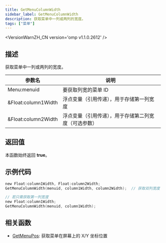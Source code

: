 ```yaml
---
title: GetMenuColumnWidth
sidebar_label: GetMenuColumnWidth
description: 获取菜单中一列或两列的宽度。
tags: ["菜单"]
---
```


<VersionWarnZH_CN version='omp v1.1.0.2612' />

## 描述

获取菜单中一列或两列的宽度。

| 参数名              | 说明                                                 |
| ------------------- | ---------------------------------------------------- |
| Menu:menuid         | 要获取列宽的菜单 ID                                  |
| &Float:column1Width | 浮点变量（引用传递），用于存储第一列宽度             |
| &Float:column2Width | 浮点变量（引用传递），用于存储第二列宽度（可选参数） |

## 返回值

本函数始终返回 **true**。

## 示例代码

```c
new Float:column1Width, Float:column2Width;
GetMenuColumnWidth(menuid, column1Width, column2Width);  // 获取双列宽度

// 若只需获取第一列宽度
new Float:column1Width;
GetMenuColumnWidth(menuid, column1Width);
```

## 相关函数

- [GetMenuPos](GetMenuPos.md): 获取菜单在屏幕上的 X/Y 坐标位置
